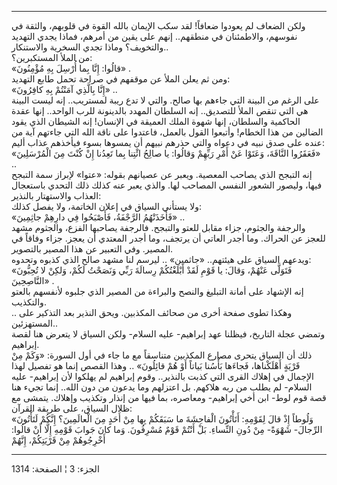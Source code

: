 ------------------------------------------------------------------------

ولكن الضعاف لم يعودوا ضعافاً! لقد سكب الإيمان بالله القوة في قلوبهم،
والثقة في نفوسهم، والاطمئنان في منطقهم.. إنهم على يقين من أمرهم، فماذا
يجدي التهديد والتخويف؟ وماذا تجدي السخرية والاستنكار..  
من الملأ المستكبرين؟:  
«قالُوا: إِنَّا بِما أُرْسِلَ بِهِ مُؤْمِنُونَ» .  
ومن ثم يعلن الملأ عن موقفهم في صراحة تحمل طابع التهديد:  
«إِنَّا بِالَّذِي آمَنْتُمْ بِهِ كافِرُونَ» ..  
على الرغم من البينة التي جاءهم بها صالح. والتي لا تدع ريبة لمستريب.. إنه
ليست البينة هي التي تنقص الملأ للتصديق.. إنه السلطان المهدد بالدينونة
للرب الواحد.. إنها عقدة الحاكمية والسلطان، إنها شهوة الملك العميقة في
الإنسان! إنه الشيطان الذي يقود الضالين من هذا الخطام! وأتبعوا القول
بالعمل، فاعتدوا على ناقة الله التي جاءتهم آية من عنده على صدق نبيه في
دعواه والتي حذرهم نبيهم أن يمسوها بسوء فيأخذهم عذاب أليم:  
«فَعَقَرُوا النَّاقَةَ، وَعَتَوْا عَنْ أَمْرِ رَبِّهِمْ وَقالُوا: يا صالِحُ ائْتِنا بِما تَعِدُنا إِنْ كُنْتَ
مِنَ الْمُرْسَلِينَ» ..  
إنه التبجح الذي يصاحب المعصية. ويعبر عن عصيانهم بقوله: «عتوا» لإبراز سمة
التبجح فيها، وليصور الشعور النفسي المصاحب لها. والذي يعبر عنه كذلك ذلك
التحدي باستعجال العذاب والاستهتار بالنذير:  
ولا يستأني السياق في إعلان الخاتمة، ولا يفصل كذلك:  
«فَأَخَذَتْهُمُ الرَّجْفَةُ، فَأَصْبَحُوا فِي دارِهِمْ جاثِمِينَ» ..  
والرجفة والجثوم، جزاء مقابل للعتو والتبجح. فالرجفة يصاحبها الفزع،
والجثوم مشهد للعجز عن الحراك. وما أجدر العاتي أن يرتجف، وما أجدر المعتدي
أن يعجز. جزاء وفاقاً في المصير. وفي التعبير عن هذا المصير بالتصوير.  
ويدعهم السياق على هيئتهم.. «جاثمين» .. ليرسم لنا مشهد صالح الذي كذبوه
وتحدوه:  
«فَتَوَلَّى عَنْهُمْ، وَقالَ: يا قَوْمِ لَقَدْ أَبْلَغْتُكُمْ رِسالَةَ رَبِّي وَنَصَحْتُ لَكُمْ، وَلكِنْ لا تُحِبُّونَ
النَّاصِحِينَ» .  
إنه الإشهاد على أمانة التبليغ والنصح والبراءة من المصير الذي جلبوه
لأنفسهم بالعتو والتكذيب.  
.. وهكذا تطوى صفحة أخرى من صحائف المكذبين. ويحق النذير بعد التذكير على
المستهزئين..  
وتمضي عجلة التاريخ، فيظلنا عهد إبراهيم- عليه السلام- ولكن السياق لا
يتعرض هنا لقصة إبراهيم.  
ذلك أن السياق يتحرى مصارع المكذبين متناسقاً مع ما جاء في أول السورة: «وَكَمْ
مِنْ قَرْيَةٍ أَهْلَكْناها، فَجاءَها بَأْسُنا بَياتاً أَوْ هُمْ قائِلُونَ» .. وهذا القصص إنما هو
تفصيل لهذا الإجمال في إهلاك القرى التي كذبت بالنذير.. وقوم إبراهيم لم
يهلكوا لأن إبراهيم- عليه السلام- لم يطلب من ربه هلاكهم. بل اعتزلهم وما
يدعون من دون الله.. إنما تجيء هنا قصة قوم لوط- ابن أخي إبراهيم- ومعاصره،
بما فيها من إنذار وتكذيب وإهلاك. يتمشى مع ظلال السياق، على طريقة
القرآن:  
«وَلُوطاً إِذْ قالَ لِقَوْمِهِ: أَتَأْتُونَ الْفاحِشَةَ ما سَبَقَكُمْ بِها مِنْ أَحَدٍ مِنَ الْعالَمِينَ؟
إِنَّكُمْ لَتَأْتُونَ الرِّجالَ- شَهْوَةً- مِنْ دُونِ النِّساءِ. بَلْ أَنْتُمْ قَوْمٌ مُسْرِفُونَ. وَما كانَ
جَوابَ قَوْمِهِ إِلَّا أَنْ قالُوا: أَخْرِجُوهُمْ مِنْ قَرْيَتِكُمْ، إِنَّهُمْ

------------------------------------------------------------------------

الجزء: 3 ¦ الصفحة: 1314
